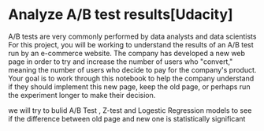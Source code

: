 # Analyze A/B test results[Udacity]

A/B tests are very commonly performed by data analysts and data scientists
For this project, you will be working to understand the results of an A/B test run by an e-commerce website. The company has developed a new web page in order to try and increase the number of users who "convert," meaning the number of users who decide to pay for the company's product. Your goal is to work through this notebook to help the company understand if they should implement this new page, keep the old page, or perhaps run the experiment longer to make their decision.

we will try to bulid A/B Test , Z-test and Logestic Regression models to see if the difference between old page and new one is statistically significant
